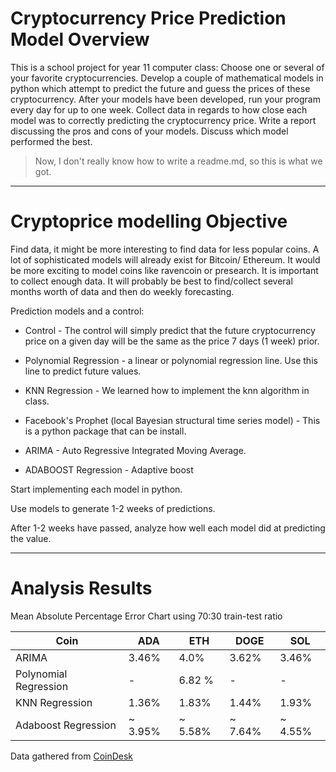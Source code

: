 # Cryptocurrency Price Prediction Model Overview
This is a school project for year 11 computer class:
Choose one or several of your favorite cryptocurrencies.  Develop a couple of mathematical models in python which attempt to predict the future and guess the prices of these cryptocurrency.  After your models have been developed, run your program every day for up to one week.  Collect data in regards to how close each model was to correctly predicting the cryptocurrency price.  Write a report discussing the pros and cons of your models.  Discuss which model performed the best. 
> Now, I don't really know how to write a readme.md, so this is what we got.

-------

# Cryptoprice modelling Objective

Find data, it might be more interesting to find data for less popular coins.  A lot of sophisticated models will already exist for Bitcoin/ Ethereum.   It would be more exciting to model coins like ravencoin or presearch.  It is important to collect enough data.  It will probably be best to find/collect several months worth of data and then do weekly forecasting.

Prediction models and a control:

- Control - The control will simply predict that the future cryptocurrency price on a given day will be the same as the price 7 days (1 week) prior.  

- Polynomial Regression - a linear or polynomial regression line.  Use this line to predict future values.

- KNN Regression - We learned how to implement the knn algorithm in class.

- Facebook's Prophet (local Bayesian structural time series model) - This is a python package that can be install.  

- ARIMA - Auto Regressive Integrated Moving Average.

- ADABOOST Regression - Adaptive boost


Start implementing each model in python.

Use models to generate 1-2 weeks of predictions.

After 1-2 weeks have passed, analyze how well each model did at predicting the value.


---
# Analysis Results

Mean Absolute Percentage Error Chart using 70:30 train-test ratio

| Coin                  | ADA                   | ETH                   | DOGE                  | SOL                   |
| --------------------- | --------------------- | --------------------- | --------------------- | --------------------- |
| ARIMA                 | 3.46%                 | 4.0%                  | 3.62%                 | 3.46%                 |
| Polynomial Regression | -                     | 6.82 %                | -                     | -                     |
| KNN Regression        | 1.36%                 | 1.83%                 | 1.44%                 | 1.93%                 |
| Adaboost Regression   | ~ 3.95%               | ~ 5.58%               | ~ 7.64%               | ~ 4.55%               |


Data gathered from <a href = "https://www.coindesk.com/">CoinDesk</a>
